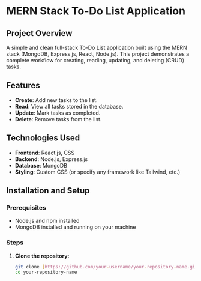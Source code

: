 # MERN Stack To-Do List Application

## Project Overview
A simple and clean full-stack To-Do List application built using the MERN stack (MongoDB, Express.js, React, Node.js). This project demonstrates a complete workflow for creating, reading, updating, and deleting (CRUD) tasks.

## Features
- **Create**: Add new tasks to the list.
- **Read**: View all tasks stored in the database.
- **Update**: Mark tasks as completed.
- **Delete**: Remove tasks from the list.

## Technologies Used
- **Frontend**: React.js, CSS
- **Backend**: Node.js, Express.js
- **Database**: MongoDB
- **Styling**: Custom CSS (or specify any framework like Tailwind, etc.)

## Installation and Setup
### Prerequisites
- Node.js and npm installed
- MongoDB installed and running on your machine

### Steps
1. **Clone the repository:**
   ```bash
   git clone [https://github.com/your-username/your-repository-name.git](https://github.com/your-username/your-repository-name.git)
   cd your-repository-name